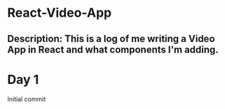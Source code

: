 # React-Video-App

## Description: This is a log of me writing a Video App in React and what components I'm adding.

# Day 1

Initial commit
